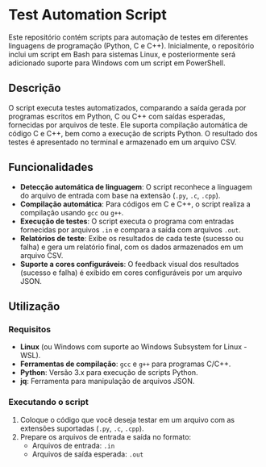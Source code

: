 # Test Automation Script

Este repositório contém scripts para automação de testes em diferentes linguagens de programação (Python, C e C++). Inicialmente, o repositório inclui um script em Bash para sistemas Linux, e posteriormente será adicionado suporte para Windows com um script em PowerShell.

## Descrição

O script executa testes automatizados, comparando a saída gerada por programas escritos em Python, C ou C++ com saídas esperadas, fornecidas por arquivos de teste. Ele suporta compilação automática de código C e C++, bem como a execução de scripts Python. O resultado dos testes é apresentado no terminal e armazenado em um arquivo CSV.

## Funcionalidades

- **Detecção automática de linguagem**: O script reconhece a linguagem do arquivo de entrada com base na extensão (`.py`, `.c`, `.cpp`).
- **Compilação automática**: Para códigos em C e C++, o script realiza a compilação usando `gcc` ou `g++`.
- **Execução de testes**: O script executa o programa com entradas fornecidas por arquivos `.in` e compara a saída com arquivos `.out`.
- **Relatórios de teste**: Exibe os resultados de cada teste (sucesso ou falha) e gera um relatório final, com os dados armazenados em um arquivo CSV.
- **Suporte a cores configuráveis**: O feedback visual dos resultados (sucesso e falha) é exibido em cores configuráveis por um arquivo JSON.

## Utilização

### Requisitos

- **Linux** (ou Windows com suporte ao Windows Subsystem for Linux - WSL).
- **Ferramentas de compilação**: `gcc` e `g++` para programas C/C++.
- **Python**: Versão 3.x para execução de scripts Python.
- **jq**: Ferramenta para manipulação de arquivos JSON.

### Executando o script

1. Coloque o código que você deseja testar em um arquivo com as extensões suportadas (`.py`, `.c`, `.cpp`).
2. Prepare os arquivos de entrada e saída no formato:
   - Arquivos de entrada: `.in`
   - Arquivos de saída esperada: `.out`
   